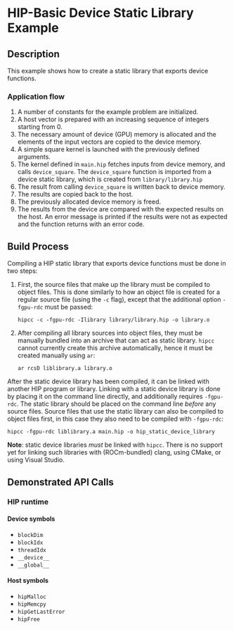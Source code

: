# HIP-Basic Device Static Library Example

## Description

This example shows how to create a static library that exports device functions.

### Application flow

1. A number of constants for the example problem are initialized.
2. A host vector is prepared with an increasing sequence of integers starting from 0.
3. The necessary amount of device (GPU) memory is allocated and the elements of the input vectors are copied to the device memory.
4. A simple square kernel is launched with the previously defined arguments.
5. The kernel defined in `main.hip` fetches inputs from device memory, and calls `device_square`. The `device_square` function is imported from a device static library, which is created from `library/library.hip`
6. The result from calling `device_square` is written back to device memory.
7. The results are copied back to the host.
8. The previously allocated device memory is freed.
9. The results from the device are compared with the expected results on the host. An error message is printed if the results were not as expected and the function returns with an error code.

## Build Process

Compiling a HIP static library that exports device functions must be done in two steps:

1. First, the source files that make up the library must be compiled to object files. This is done similarly to how an object file is created for a regular source file (using the `-c` flag), except that the additional option `-fgpu-rdc` must be passed:

    ```shell
    hipcc -c -fgpu-rdc -Ilibrary library/library.hip -o library.o
    ```

2. After compiling all library sources into object files, they must be manually bundled into an archive that can act as static library. `hipcc` cannot currently create this archive automatically, hence it must be created manually using `ar`:

    ```shell
    ar rcsD liblibrary.a library.o
    ```

After the static device library has been compiled, it can be linked with another HIP program or library. Linking with a static device library is done by placing it on the command line directly, and additionally requires `-fgpu-rdc`. The static library should be placed on the command line _before_ any source files. Source files that use the static library can also be compiled to object files first, in this case they also need to be compiled with `-fgpu-rdc`:

```shell
hipcc -fgpu-rdc liblibrary.a main.hip -o hip_static_device_library
```

**Note**: static device libraries _must_ be linked with `hipcc`. There is no support yet for linking such libraries with (ROCm-bundled) clang, using CMake, or using Visual Studio.

## Demonstrated API Calls

### HIP runtime

#### Device symbols

- `blockDim`
- `blockIdx`
- `threadIdx`
- `__device__`
- `__global__`

#### Host symbols

- `hipMalloc`
- `hipMemcpy`
- `hipGetLastError`
- `hipFree`
